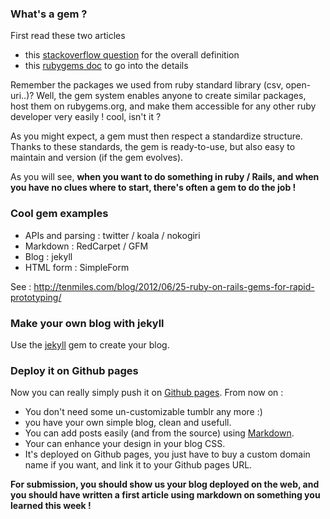 ### What's a gem ?
First read these two articles
* this [stackoverflow question](http://stackoverflow.com/questions/5233924/what-is-a-ruby-gem) for the overall definition
* this [rubygems doc](http://guides.rubygems.org/rubygems-basics/) to go into the details

Remember the packages we used from ruby standard library (csv, open-uri..)?
Well, the gem system enables anyone to create similar packages, host them on rubygems.org, and make them accessible for any other ruby developer very easily ! cool, isn't it ?

As you might expect, a gem must then respect a standardize structure. Thanks to these standards, the gem is ready-to-use, but also easy to maintain and version (if the gem evolves). 

As you will see, **when you want to do something in ruby / Rails, and when you have no clues where to start, there's often a gem to do the job !** 

### Cool gem examples
* APIs and parsing : twitter / koala / nokogiri
* Markdown : RedCarpet / GFM
* Blog : jekyll 
* HTML form : SimpleForm

See : http://tenmiles.com/blog/2012/06/25-ruby-on-rails-gems-for-rapid-prototyping/

### Make your own blog with jekyll
Use the [jekyll](http://jekyllrb.com/) gem to create your blog.

### Deploy it on Github pages
Now you can really simply push it on [Github pages](https://help.github.com/articles/creating-project-pages-manually). From now on :
* You don't need some un-customizable tumblr any more :)
* you have your own simple blog, clean and usefull. 
* You can add posts easily (and from the source) using [Markdown](http://daringfireball.net/projects/markdown/syntax).
* Your can enhance your design in your blog CSS.
* It's deployed on Github pages, you just have to buy a custom domain name if you want, and link it to your Github pages URL.

**For submission, you should show us your blog deployed on the web, and you should have written a first article using markdown on something you learned this week !**
